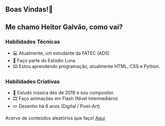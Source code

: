 ## Boas Vindas!👋

## Me chamo Heitor Galvão, como vai?

### Habilidades Técnicas
- 💻 Atualmente, um estudante da FATEC (ADS)
- 🌙 Faço parte do Estúdio Luna.
- ⌨️ Estou aprendendo programação, atualmente HTML, CSS e Python.

### Habilidades Criativas
- 🎵 Estudo música des de 2019 e sou compositor.
- 🎞️ Faço animações em Flash (Nível Intermediário)
- ✏️ Desenho há 6 anos (Digital / Pixel-Art)

Acervo de conteúdos aleatórios que faço!
<a href="https://www.youtube.com/@scareev">Aqui</a>
